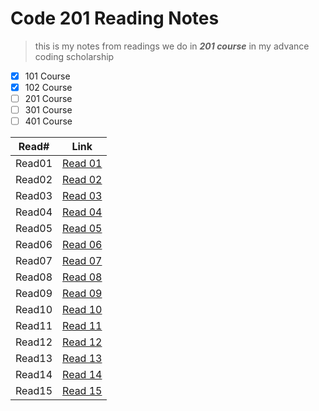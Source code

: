 # Code 201 Reading Notes

> this is my notes from readings we do in **_201 course_** in my advance coding scholarship 

 - [x] 101 Course
 - [x] 102 Course
 - [ ] 201 Course
 - [ ] 301 Course
 - [ ] 401 Course

Read#   |   Link
--------|---------
Read01  |    [Read 01](https://alihayajneh95.github.io/reading-notes/class01)
Read02  |    [Read 02](https://alihayajneh95.github.io/reading-notes/class02)
Read03  |    [Read 03](https://alihayajneh95.github.io/reading-notes/class03)
Read04  |    [Read 04](https://alihayajneh95.github.io/reading-notes/class04)
Read05  |    [Read 05](https://alihayajneh95.github.io/reading-notes/class05)
Read06  |    [Read 06](https://alihayajneh95.github.io/reading-notes/class06)
Read07  |    [Read 07](https://alihayajneh95.github.io/reading-notes/class07)
Read08  |    [Read 08](https://alihayajneh95.github.io/reading-notes/class08)
Read09  |    [Read 09](https://alihayajneh95.github.io/reading-notes/class09)
Read10  |    [Read 10](https://alihayajneh95.github.io/reading-notes/class10)
Read11  |    [Read 11](https://alihayajneh95.github.io/reading-notes/class11)
Read12  |    [Read 12](https://alihayajneh95.github.io/reading-notes/class12)
Read13  |    [Read 13](https://alihayajneh95.github.io/reading-notes/class13)
Read14  |    [Read 14](https://alihayajneh95.github.io/reading-notes/class14)
Read15  |    [Read 15](https://alihayajneh95.github.io/reading-notes/class15)